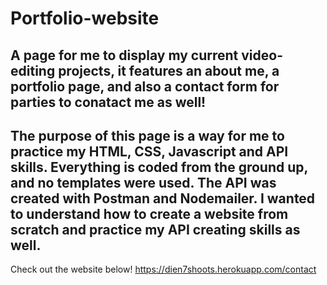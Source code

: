 # Portfolio-website
## A page for me to display my current video-editing projects, it features an about me, a portfolio page, and also a contact form for parties to conatact me as well!

## The purpose of this page is a way for me to practice my HTML, CSS, Javascript and API skills. Everything is coded from the ground up, and no templates were used. The API was created with Postman and Nodemailer. I wanted to understand how to create a website from scratch and practice my API creating skills as well.

Check out the website below!
https://dien7shoots.herokuapp.com/contact
